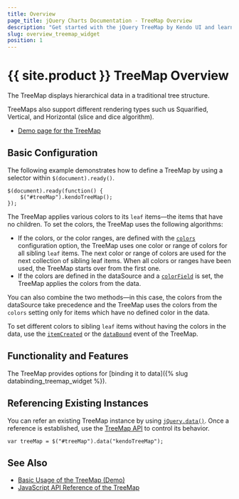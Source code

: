 ```yaml
---
title: Overview
page_title: jQuery Charts Documentation - TreeMap Overview
description: "Get started with the jQuery TreeMap by Kendo UI and learn how to create a Kendo UI TreeMap component and explore its major features."
slug: overview_treemap_widget
position: 1
---
```


# {{ site.product }} TreeMap Overview

The TreeMap displays hierarchical data in a traditional tree structure.

TreeMaps also support different rendering types such us Squarified, Vertical, and Horizontal (slice and dice algorithm).

* [Demo page for the TreeMap](https://demos.telerik.com/kendo-ui/treemap/index)

## Basic Configuration

The following example demonstrates how to define a TreeMap by using a selector within `$(document).ready()`.

    $(document).ready(function() {
        $("#treeMap").kendoTreeMap();
    });

The TreeMap applies various colors to its `leaf` items&mdash;the items that have no children. To set the colors, the TreeMap uses the following algorithms:

* If the colors, or the color ranges, are defined with the [`colors`](/api/javascript/dataviz/ui/treemap/configuration/colors) configuration option, the TreeMap uses one color or range of colors for all sibling `leaf` items. The next color or range of colors are used for the next collection of sibling leaf items. When all colors or ranges have been used, the TreeMap starts over from the first one.
* If the colors are defined in the dataSource and a [`colorField`](/api/javascript/dataviz/ui/treemap/configuration/colorfield) is set, the TreeMap applies the colors from the data.

You can also combine the two methods&mdash;in this case, the colors from the dataSource take precedence and the TreeMap uses the colors from the `colors` setting only for items which have no defined color in the data.

To set different colors to sibling `leaf` items without having the colors in the data, use the [`itemCreated`](/api/javascript/dataviz/ui/treemap/events/itemcreated) or the [`dataBound`](/api/javascript/dataviz/ui/treemap/events/databound) event of the TreeMap.

## Functionality and Features

The TreeMap provides options for [binding it to data]({% slug databinding_treemap_widget %}).

## Referencing Existing Instances

You can refer an existing TreeMap instance by using [`jQuery.data()`](https://api.jquery.com/jQuery.data/). Once a reference is established, use the [TreeMap API](/api/javascript/dataviz/ui/treemap) to control its behavior.

    var treeMap = $("#treeMap").data("kendoTreeMap");

## See Also

* [Basic Usage of the TreeMap (Demo)](https://demos.telerik.com/kendo-ui/treemap/index)
* [JavaScript API Reference of the TreeMap](/api/javascript/dataviz/ui/treemap)
